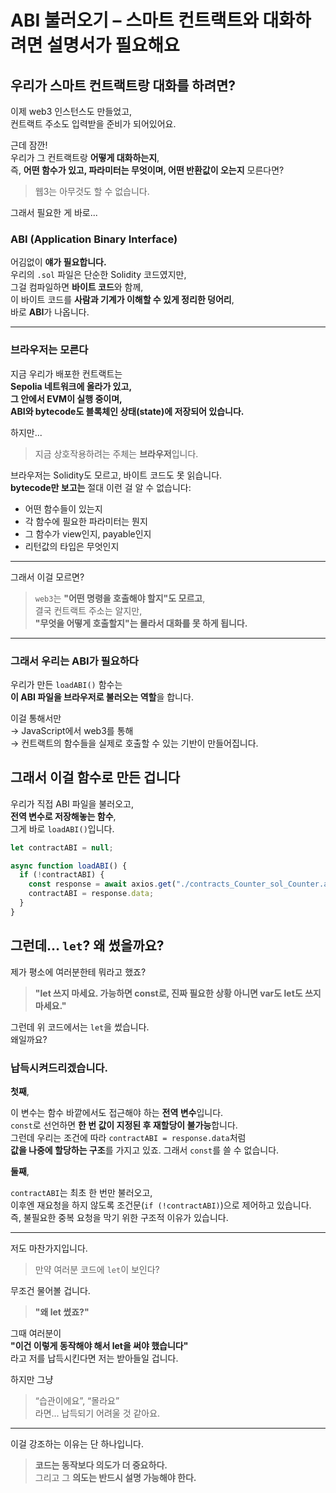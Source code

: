# ABI 불러오기 – 스마트 컨트랙트와 대화하려면 설명서가 필요해요

## 우리가 스마트 컨트랙트랑 대화를 하려면?

이제 web3 인스턴스도 만들었고,  
컨트랙트 주소도 입력받을 준비가 되어있어요.

근데 잠깐!  
우리가 그 컨트랙트랑 **어떻게 대화하는지**,  
즉, **어떤 함수가 있고, 파라미터는 무엇이며, 어떤 반환값이 오는지** 모른다면?

> 웹3는 아무것도 할 수 없습니다.

그래서 필요한 게 바로...

### ABI (Application Binary Interface)

어김없이 **얘가 필요합니다.**  
우리의 `.sol` 파일은 단순한 Solidity 코드였지만,  
그걸 컴파일하면 **바이트 코드**와 함께,  
이 바이트 코드를 **사람과 기계가 이해할 수 있게 정리한 덩어리**,  
바로 **ABI**가 나옵니다.

---

### 브라우저는 모른다

지금 우리가 배포한 컨트랙트는  
**Sepolia 네트워크에 올라가 있고,  
그 안에서 EVM이 실행 중이며,  
ABI와 bytecode도 블록체인 상태(state)에 저장되어 있습니다.**

하지만...

> 지금 상호작용하려는 주체는 **브라우저**입니다.

브라우저는 Solidity도 모르고, 바이트 코드도 못 읽습니다.  
**bytecode만 보고는** 절대 이런 걸 알 수 없습니다:

- 어떤 함수들이 있는지
- 각 함수에 필요한 파라미터는 뭔지
- 그 함수가 view인지, payable인지
- 리턴값의 타입은 무엇인지

---

그래서 이걸 모르면?

> `web3`는 **"어떤 명령을 호출해야 할지"도 모르고**,  
> 결국 컨트랙트 주소는 알지만,  
> **"무엇을 어떻게 호출할지"는 몰라서 대화를 못 하게 됩니다.**

---

### 그래서 우리는 ABI가 필요하다

우리가 만든 `loadABI()` 함수는  
**이 ABI 파일을 브라우저로 불러오는 역할**을 합니다.

이걸 통해서만  
→ JavaScript에서 web3를 통해  
→ 컨트랙트의 함수들을 실제로 호출할 수 있는 기반이 만들어집니다.

## 그래서 이걸 함수로 만든 겁니다

우리가 직접 ABI 파일을 불러오고,  
**전역 변수로 저장해놓는 함수**,  
그게 바로 `loadABI()`입니다.

```js
let contractABI = null;

async function loadABI() {
  if (!contractABI) {
    const response = await axios.get("./contracts_Counter_sol_Counter.abi");
    contractABI = response.data;
  }
}
```

## 그런데… `let`? 왜 썼을까요?

제가 평소에 여러분한테 뭐라고 했죠?

> **"let 쓰지 마세요. 가능하면 const로, 진짜 필요한 상황 아니면 var도 let도 쓰지 마세요."**

그런데 위 코드에서는 `let`을 썼습니다.  
왜일까요?

### 납득시켜드리겠습니다.

**첫째**,

이 변수는 함수 바깥에서도 접근해야 하는 **전역 변수**입니다.  
`const`로 선언하면 **한 번 값이 지정된 후 재할당이 불가능**합니다.  
그런데 우리는 조건에 따라 `contractABI = response.data`처럼  
**값을 나중에 할당하는 구조**를 가지고 있죠. 그래서 `const`를 쓸 수 없습니다.

**둘째**,

`contractABI`는 최초 한 번만 불러오고,  
이후엔 재요청을 하지 않도록 조건문(`if (!contractABI)`)으로 제어하고 있습니다.  
즉, 불필요한 중복 요청을 막기 위한 구조적 이유가 있습니다.

---

저도 마찬가지입니다.

> 만약 여러분 코드에 `let`이 보인다?

무조건 물어볼 겁니다.

> **"왜 let 썼죠?"**

그때 여러분이  
**"이건 이렇게 동작해야 해서 let을 써야 했습니다"**  
라고 저를 납득시킨다면 저는 받아들일 겁니다.

하지만 그냥

> “습관이에요”, “몰라요”  
> 라면... 납득되기 어려울 것 같아요.

---

이걸 강조하는 이유는 단 하나입니다.

> **코드는 동작보다 의도가 더 중요하다.**  
> 그리고 그 **의도는 반드시 설명 가능해야 한다.**
